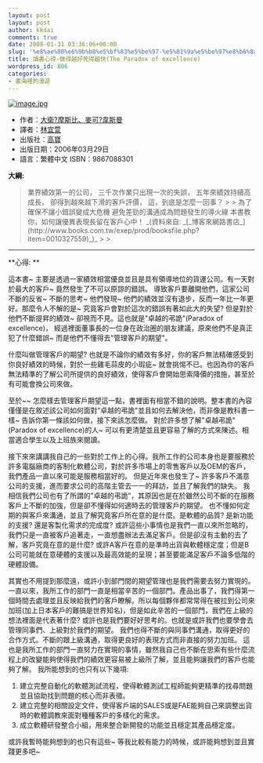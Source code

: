 ```yaml
---
layout: post
layout: post
author: kkdai
comments: true
date: 2008-01-31 03:36:06+00:00
slug: '%e8%ae%80%e6%9b%b8%e5%bf%83%e5%be%97-%e5%81%9a%e5%be%97%e8%b6%8a%e5%a5%bd%e6%ad%bb%e5%be%97%e8%b6%8a%e5%bf%abthe-paradox-of-excellence'
title: 讀書心得-做得越好死得越快(The Paradox of excellence)
wordpress_id: 806
categories:
- 書海裡的漫遊
---
```


[![image.jpg](http://farm3.static.flickr.com/2152/2230552851_67e98baecc.jpg)](http://www.flickr.com/photos/27643002@N00/2230552851/)

  * 作者：[大衛?摩斯比、麥可?韋斯曼](http://search.books.com.tw/exep/prod_search_author.php?key=%A4j%BD%C3%3F%BC%AF%B4%B5%A4%F1%A1B%B3%C1%A5i%3F%AD%B3%B4%B5%B0%D2)  
  * 譯者：[林宜萱](http://search.books.com.tw/exep/prod_search_author.php?key=%AAL%A9y%B8%A9)  
  * 出版社：[高寶](http://www.books.com.tw/exep/pub_book.php?pubid=highbaby)  
  * 出版日期：2006年03月29日  
  * 語言：繁體中文 ISBN：9867088301   
  
**大綱:**

<blockquote>業界績效第一的公司，  
三千次作業只出現一次的失誤，  
五年來績效持續高成長，  
卻得到越來越下滑的客戶評價，  
這，到底是怎麼一回事？
> 
> 為了確保不讓小錯誤變成大危機  
避免差勁的溝通成為問題發生的導火線  
本書教你，如何讓優異表現長留在客戶心中！  
_(資料來自: _[_博客來網路書店_](http://www.books.com.tw/exep/prod/booksfile.php?item=0010327559)_)_
> 
> </blockquote>

****

**心得: **

這本書~ 主要是透過一家績效相當優良並且是具有領導地位的貨運公司。有一天對於最大的客戶~ 竟然發生了不可以原諒的錯誤。 導致客戶要離開他們，這家公司不斷的反省~ 不斷的思考~ 他們發現~ 他們的績效並沒有退步，反而一年比一年更好。那麼令人不解的是~ 究竟客戶會對於這次的錯誤有著如此大的失望? 但是對於他們不斷提昇的績效~ 卻視而不見。這也就是"卓越的弔詭"(Paradox of excellence)， 經過裡面董事長的一位身在政治圈的朋友建議，原來他們不是真正犯了什麼錯誤~ 而是他們不懂得去"管理客戶的期望"。 

什麼叫做管理客戶的期望? 也就是不論你的績效有多好，你的客戶無法精確感受到你良好績效的時候，對於一些雞毛蒜皮的小瑕疵~ 就會挑惕不已。也因為你的客戶無法精準的了解公司所提供的良好績效，使得客戶會開始思索降價的措施，甚至於有可能會換公司來做。 

至於~~ 怎麼樣去管理客戶期望這一點，書裡面有相當不錯的說明。整本書的內容僅僅是在敘述該公司如何面對"卓越的弔詭"並且如何去解決他，而非像是教科書一樣~ 告訴你第一條該如何做，接下來該怎麼做。 對於許多想了解"卓越弔詭"(Paradox of excellence)的人~ 可以有更清楚並且更容易了解的方式來陳述。相當適合學生以及上班族來閱讀。


<!-- more -->
 

接下來來講講我自己的一些對於工作上的心得。我所工作的公司本身也是要服務於許多電腦廠商的客制化軟體公司，對於許多市場上的零售客戶以及OEM的客戶，我們產品一直以來可能是服務相當好的。 但是近年來也發生了~ 許多客戶不滿意公司的支援，進而要求公司的高階主管去一一的拜訪，並且了解我們的缺失。 我相信我們公司也有了所謂的"卓越的弔詭"，其原因也是在於雖然公司不斷的在服務客戶上不斷的加強，但是卻不懂得如何適時去的管理客戶的期望。 也不懂如何定期的與客戶來溝通，並且了解究竟客戶所在意的是什麼。是軟體的品質? 是新功能的支援? 還是客製化需求的完成度? 或許這些小事情也是我們一直以來所忽略的，我們只是一直被客戶追著走，一直想盡辦法去滿足客戶。但是卻沒有主動的去了解，客戶究竟在意的是什麼? 或許A客戶在意的是準時出貨與軟體穩定度；但是B公司可能就在意硬體的支援以及最高效能的呈現；甚至要能滿足客戶不論多低階的硬體設備。

其實也不用提到那麼遠，或許小到部門間的期望管理也是我們需要去努力實現的。一直以來，我所工作的部門一直是相當辛苦的一個部門。產品出事了，我們得第一個時間去處理並且反映給我們的客戶瞭解。所以每個夥伴都常常得在被拉到公司來加班(加上日本客戶的難搞是世界知名)，但是如此辛苦的一個部門，我們在上級的想法裡面是代表著什麼? 或許也是我們要好好思考的。也就是或許我們也要學會去管理同事們、上級對於我們的期望。 我們也得不斷的與同事們溝通，取得更好的合作方式。不斷的跟上級溝通，取得更良好的表現方式而非直接的努力加班。 這也是我所工作的部門一直努力在實現的事情，雖然我自己也不斷在思索有些什麼流程上的改變能夠使得我們的績效更容易被上級所了解，並且能夠讓我們的客戶也能夠了解。 我所能想到的也只有以下幾項:

  1. 建立完整自動化的軟體測試流程，使得軟體測試工程師能夠更精準的找尋問題並且協助找到問題的核心而非表徵。  
  2. 建立完整的相關設定文件，使得客戶端的SALES或是FAE能夠自己來調整出貨時的軟體調教來面對種種客戶的多樣化的需求。  
  3. 成立軟體研發整合小組，用來整合新開發的功能並且穩定其產品穩定度。

或許我暫時能夠想到的也只有這些~ 等我比較有能力的時候，或許能夠想到並且實踐更多吧~
